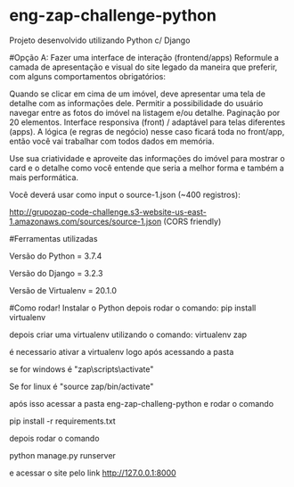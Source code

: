 # eng-zap-challenge-python
 Projeto desenvolvido utilizando Python c/ Django
 
#Opção A: Fazer uma interface de interação (frontend/apps)
Reformule a camada de apresentação e visual do site legado da maneira que preferir, com alguns comportamentos obrigatórios:

Quando se clicar em cima de um imóvel, deve apresentar uma tela de detalhe com as informações dele.
Permitir a possibilidade do usuário navegar entre as fotos do imóvel na listagem e/ou detalhe.
Paginação por 20 elementos.
Interface responsiva (front) / adaptável para telas diferentes (apps).
A lógica (e regras de negócio) nesse caso ficará toda no front/app, então você vai trabalhar com todos dados em memória.

Use sua criatividade e aproveite das informações do imóvel para mostrar o card e o detalhe como você entende que seria a melhor forma e também a mais performática.

Você deverá usar como input o source-1.json (~400 registros):

http://grupozap-code-challenge.s3-website-us-east-1.amazonaws.com/sources/source-1.json (CORS friendly)

#Ferramentas utilizadas

Versão do Python = 3.7.4

Versão do Django = 3.2.3

Versão de Virtualenv = 20.1.0 

#Como rodar!
Instalar o Python depois rodar o comando:  pip install virtualenv

depois criar uma virtualenv utilizando o comando: virtualenv zap

é necessario ativar a virtualenv logo após acessando a pasta 

se for windows é "zap\scripts\activate"

Se for linux é "source zap/bin/activate"

após isso acessar a pasta eng-zap-challeng-python e rodar o comando

pip install -r requirements.txt

depois rodar o comando 

python manage.py runserver

e acessar o site pelo link http://127.0.0.1:8000